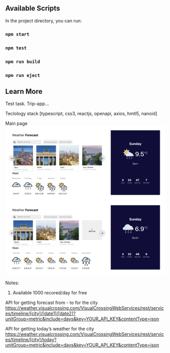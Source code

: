 ## Available Scripts

In the project directory, you can run:

### `npm start`

### `npm test`

### `npm run build`

### `npm run eject`

## Learn More

Test task. Trip-app...

Teclology stack [typescript, css3, reactjs, openapi, axios, hmtl5, nanoid]

Main page
![Main page](https://github.com/darynakarmazin/trip-app/raw/main/src/img/img-1.png)
![Main page](https://github.com/darynakarmazin/trip-app/raw/main/src/img/img-2.png)

Notes:

1.  Available 1000 recored/day for free

API for getting forecast from - to for the city
https://weather.visualcrossing.com/VisualCrossingWebServices/rest/services/timeline/[city]/[date1]/[date2]?unitGroup=metric&include=days&key=YOUR_API_KEY&contentType=json

API for getting today’s weather for the city
https://weather.visualcrossing.com/VisualCrossingWebServices/rest/services/timeline/[city]/today?unitGroup=metric&include=days&key=YOUR_API_KEY&contentType=json
